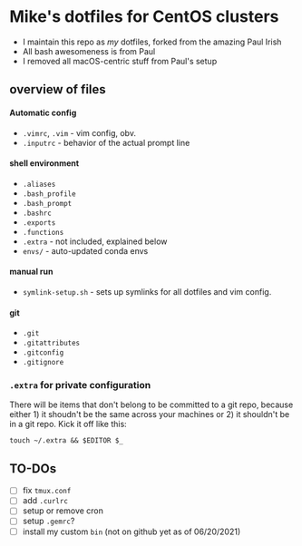 # Mike's dotfiles for CentOS clusters

* I maintain this repo as *my* dotfiles, forked from the amazing Paul Irish
* All bash awesomeness is from Paul
* I removed all macOS-centric stuff from Paul's setup

## overview of files

####  Automatic config
* `.vimrc`, `.vim` - vim config, obv.
* `.inputrc` - behavior of the actual prompt line

#### shell environment
* `.aliases`
* `.bash_profile`
* `.bash_prompt`
* `.bashrc`
* `.exports`
* `.functions`
* `.extra` - not included, explained below
*  `envs/` - auto-updated conda envs 

#### manual run
* `symlink-setup.sh`  - sets up symlinks for all dotfiles and vim config.

#### git
* `.git`
* `.gitattributes`
* `.gitconfig`
* `.gitignore`

### `.extra` for private configuration

There will be items that don't belong to be committed to a git repo, because either 1) it shoudn't be the same across your machines or 2) it shouldn't be in a git repo. Kick it off like this:

`touch ~/.extra && $EDITOR $_`

## TO-DOs

 - [ ] fix `tmux.conf`
 - [ ] add `.curlrc`
 - [ ] setup or remove cron
 - [ ] setup `.gemrc`?
 - [ ] install my custom `bin` (not on github yet as of 06/20/2021) 
